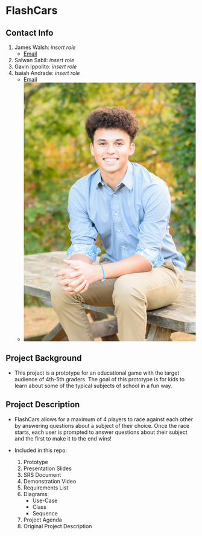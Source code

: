 # FlashCars

## Contact Info

1. James Walsh: *insert role*
    - [Email](james.25.walsh@gmail.com)
3. Salwan Sabil: *insert role*
4. Gavin Ippolito: *insert role*
5. Isaiah Andrade: *insert role*
    - [Email](isaiah_andrade@student.uml.edu)
    - ![Isaiah's Senior Photo](/images/team_members/isaiah_andrade.jpg)

## Project Background

- This project is a prototype for an educational game with the target audience of 4th-5th graders.
The goal of this prototype is for kids to learn about some of the typical subjects of school in a
fun way.

## Project Description

- FlashCars allows for a maximum of 4 players to race against each other by answering questions
about a subject of their choice. Once the race starts, each user is prompted to answer questions
about their subject and the first to make it to the end wins!

- Included in this repo:
    1. Prototype
    2. Presentation Slides
    3. SRS Document
    4. Demonstration Video
    5. Requirements List
    6. Diagrams:
        - Use-Case
        - Class
        - Sequence
    7. Project Agenda
    8. Original Project Description

